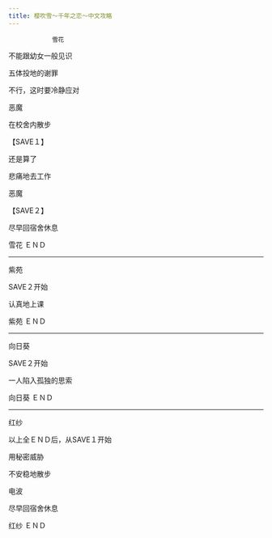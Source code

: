 ```yaml
---
title: 樱吹雪～千年之恋～中文攻略
---
```


                雪花



不能跟幼女一般见识

五体投地的谢罪

不行，这时要冷静应对

恶魔

在校舍内散步

【SAVE１】

还是算了

悲痛地去工作

恶魔

【SAVE２】

尽早回宿舍休息



雪花 ＥＮＤ

--------------------------------------------------------------------------------



紫苑



SAVE２开始



认真地上课



紫苑 ＥＮＤ

--------------------------------------------------------------------------------



向日葵



SAVE２开始



一人陷入孤独的思索



向日葵 ＥＮＤ

--------------------------------------------------------------------------------



红纱



以上全ＥＮＤ后，从SAVE１开始



用秘密威胁

不安稳地散步

电波

尽早回宿舍休息



红纱 ＥＮＤ


              
